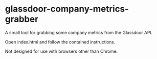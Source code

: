 # glassdoor-company-metrics-grabber
A small tool for grabbing some company metrics from the Glassdoor API. 

Open index.html and follow the contained instructions.

Not designed for use with browsers other than Chrome. 
